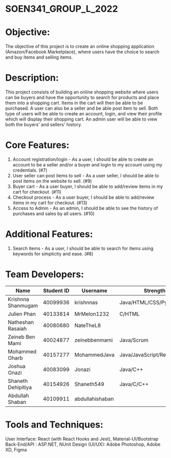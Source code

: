 # SOEN341_GROUP_L_2022

# Objective:

The objective of this project is to create an online shopping application (Amazon/Facebook Marketplace), where users have the choice to search and buy items and selling items. 

# Description:

This project consists of building an online shopping website where users can be buyers and have the opportunity to search for products and place them into a shopping cart. Items in the cart will then be able to be purchased. A user can also be a seller and be able post item to sell. Both type of users will be able to create an account, login, and view their profile which will display their shopping cart. An admin user will be able to view both the buyers' and sellers' history. 

# Core Features:
 
1. Account registration/login - As a user, I should be able to create an account to be a seller and/or a buyer and login to my account using my credentials. (#7)
2. User seller can post items to sell - As a user seller, I should be able to post items on the website to sell. (#9)
3. Buyer cart - As a user buyer, I should be able to add/review items in my cart for checkout. (#11)
4. Checkout process - As a user buyer, I should be able to add/review items in my cart for checkout. (#13)
5. Access to Admin - As an admin, I should be able to see the history of purchases and sales by all users. (#10)


# Additional Features:

1. Search items - As a user, I should be able to search for items using keywords for simplicity and ease. (#8)

# Team Developers:


|     Name     |  Student ID |  Username |  Strengths |
| ---  | ---|  --- |  --- |
|   Krishnna Shanmugam   |  40099936  |  krishnnas     | Java/HTML/CSS/Python/Flask     |
|   Julien Phan          |  40133814  |  MrMelon1232   | C/HTML                    |
|   Natheshan Rasaiah    |  40080680  |  NateTheL8     |                           |
|   Zeineb Ben Mami      |  40024877  |  zeinebbenmami | Java/Scrum                |
|   Mohammed Oharb       |  40157277  |  MohammedJava  | Java/JavaScript/React/.NET|
|   Joshua Onazi         |  40083099  | Jonazi         | Java/C++                  |
| Shaneth Dehipitiya   |40154926  | Shaneth549  | Java/C/C++    |
| Abdullah Shaban        | 40109911   | abdullahishaban|      |



# Tools and Techniques:

User Interface: React (with React Hooks and Jest), Material-UI/Bootstrap
Back-End/API  : ASP.NET, NUnit
Design (UI/UX): Adobe Photoshop, Adobe XD, Figma
